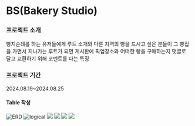 <h1>BS(Bakery Studio)</h1>
<h3>프로젝트 소개</h3>
<p>빵지순례를 하는 유저들에게 루트 소개와 다른 지역의 빵을 드시고 싶은 분들이 그 빵집을 가면서 지나가는 루트가 되면 게시판에 픽업장소와 어떠한 빵을 구매하는지 댓글로 달고 교환하기 위해 코멘트를 다는 특징</p>
<h3>프로젝트 기간</h3>
<p>2024.08.19~2024.08.25</p>
<h4>Table 작성</h4>
<img src="https://github.com/dusdn3391/BS/assets/141704712/d76bef01-f708-44c5-b8f3-3844f2f9c67b" alt="ERD">
<img src="https://github.com/dusdn3391/BS/assets/141704712/78cd77b7-7878-45d9-b339-7d63f8787ac7" alt="logical">
<img src="https://github.com/dusdn3391/BS/assets/141704712/d76a58b8-afd7-4ddc-8698-d6ec7e5592bb">
<img src="https://github.com/dusdn3391/BS/assets/141704712/fa92811d-e0e9-400f-b4aa-9cb3c9aa9199">
<img src="https://github.com/dusdn3391/BS/assets/141704712/e7568382-b7a2-491c-a409-c937454b54d1">
<img src="https://github.com/dusdn3391/BS/assets/141704712/668d492b-184a-4027-ac4e-a79f0c31f0f4">
